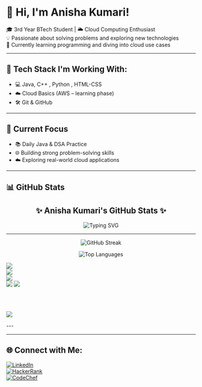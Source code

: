 # 💫 Hi, I'm Anisha Kumari!

🎓 3rd Year BTech Student | 🌥️ Cloud Computing Enthusiast  
💡 Passionate about solving problems and exploring new technologies  
🚀 Currently learning programming and diving into cloud use cases

---

## 🔧 Tech Stack I'm Working With:
- 💻 Java, C++ , Python , HTML-CSS
- ☁️ Cloud Basics (AWS – learning phase)
- 🛠️ Git & GitHub

---

## 📌 Current Focus
- 📚 Daily Java & DSA Practice  
- 🌐 Building strong problem-solving skills  
- ☁️ Exploring real-world cloud applications

---

## 📊 GitHub Stats

<h2 align="center">✨ Anisha Kumari's GitHub Stats ✨</h2>

<p align="center">
  <img src="https://readme-typing-svg.demolab.com?font=Georgia&size=22&duration=3000&pause=1000&color=F49AC2&center=true&vCenter=true&width=500&lines=Hi+%F0%9F%91%8B+I'm+Anisha+Kumari.;BTech+CS+Student+%7C+Cloud+Explorer.;Java+Lover+%7C+Code+%26+Coffee+%E2%98%95%EF%B8%8F;Building+Projects+with+Purpose!" alt="Typing SVG" />
</p>

---



<p align="center">
  <img src="https://streak-stats.demolab.com?user=anishasuman&theme=rose_pine&hide_border=true&fire=FF6AC1&ring=E0DEF4&currStreakLabel=FF6AC1" alt="GitHub Streak" />
</p>

<p align="center">
  <img src="https://github-readme-stats.vercel.app/api/top-langs/?username=anishasuman&layout=compact&theme=rose_pine&langs_count=8" alt="Top Languages" />
</p>
<img src="https://github-profile-summary-cards.vercel.app/api/cards/profile-details?username=anishasuman&theme=gruvbox" />
  <br>
  
  <img src="https://github-readme-stats.vercel.app/api?username=anishasuman&show_icons=true&count_private=true&theme=gruvbox&hide=issues&border_radius=10" />
  <br>

  <img src="https://github-readme-streak-stats.herokuapp.com?user=anishasuman&theme=gruvbox&border_radius=10&date_format=M%20j%5B%2C%20Y%5D" />
  <br>

  <img src="https://github-profile-summary-cards.vercel.app/api/cards/repos-per-language?username=anishasuman&theme=gruvbox" />
  <img src="https://github-profile-summary-cards.vercel.app/api/cards/most-commit-language?username=anishasuman&theme=gruvbox" />

  <br><br>

  <img src="https://activity-graph.herokuapp.com/graph?username=anishasuman&theme=react-dark&hide_border=true&area=true" />

</p>
---





---

## 🌐 Connect with Me:

[![LinkedIn](https://img.shields.io/badge/LinkedIn-blue?style=for-the-badge&logo=linkedin)](https://www.linkedin.com/in/anisha-kumari-68522426a/)  
[![HackerRank](https://img.shields.io/badge/HackerRank-2EC866?style=for-the-badge&logo=HackerRank&logoColor=white)](https://www.hackerrank.com/profile/anisha77suman191)  
[![CodeChef](https://img.shields.io/badge/CodeChef-5B4638?style=for-the-badge&logo=CodeChef&logoColor=white)](https://www.codechef.com/users/anisha_23)
